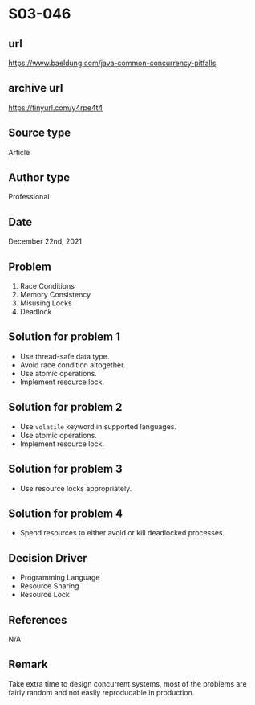 # S03-046

## url

https://www.baeldung.com/java-common-concurrency-pitfalls

## archive url

https://tinyurl.com/y4rpe4t4

## Source type

Article

## Author type

Professional

## Date

December 22nd, 2021

## Problem

1. Race Conditions
2. Memory Consistency
3. Misusing Locks
4. Deadlock

## Solution for problem 1

-   Use thread-safe data type.
-   Avoid race condition altogether.
-   Use atomic operations.
-   Implement resource lock.

## Solution for problem 2

-   Use `volatile` keyword in supported languages.
-   Use atomic operations.
-   Implement resource lock.

## Solution for problem 3

-   Use resource locks appropriately.

## Solution for problem 4

-   Spend resources to either avoid or kill deadlocked processes.

## Decision Driver

-   Programming Language
-   Resource Sharing
-   Resource Lock

## References

N/A

## Remark

Take extra time to design concurrent systems, most of the problems are fairly random and not easily reproducable in production.
